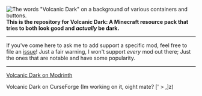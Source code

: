 ![The words "Volcanic Dark" on a background of various containers and buttons.](https://cdn.modrinth.com/data/cached_images/3937c23632ee21d753f61e990cdd26bf1db30e80_0.webp)
__This is the repository for Volcanic Dark: A Minecraft resource pack that tries to both look good and *actually* be dark.__

----
If you've come here to ask me to add support a specific mod, feel free to file an [issue](https://github.com/TheBlondBoy/volcanic-dark/issues)! Just a fair warning, I won't support *every* mod out there; Just the ones that are notable and have some popularity.

----
[Volcanic Dark on Modrinth](https://modrinth.com/resourcepack/volcanic-dark)

Volcanic Dark on CurseForge (Im working on it, oight mate? [' > ,]z)
